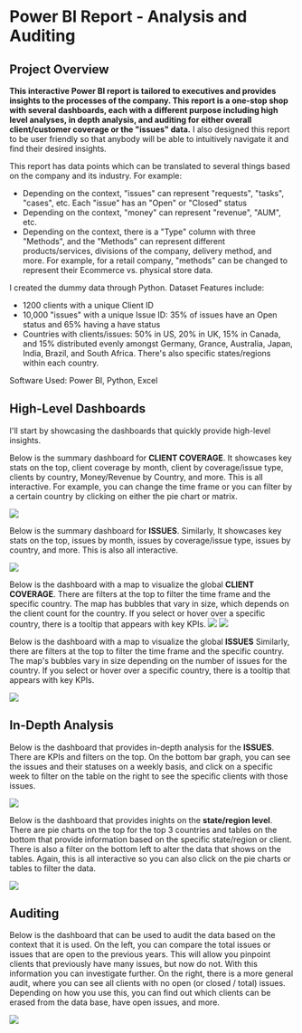 # Power BI Report - Analysis and Auditing 

## Project Overview
**This interactive Power BI report is tailored to executives and provides insights to the processes of the company. This report is a one-stop shop with several dashboards, each with a different purpose including high level analyses, in depth analysis, and auditing for either overall client/customer coverage or the "issues" data.** I also designed this report to be user friendly so that anybody will be able to intuitively navigate it and find their desired insights. 

This report has data points which can be translated to several things based on the company and its industry. For example:
- Depending on the context, "issues" can represent "requests", "tasks", "cases", etc. Each "issue" has an "Open" or "Closed" status
- Depending on the context, "money" can represent "revenue", "AUM", etc.
- Depending on the context, there is a "Type" column with three "Methods", and the "Methods" can represent different products/services, divisions of the company, delivery method, and more. For example, for a retail company, "methods" can be changed to represent their Ecommerce vs. physical store data. 

I created the dummy data through Python. Dataset Features include:
- 1200 clients with a unique Client ID
- 10,000 "issues" with a unique Issue ID: 35% of issues have an Open status and 65% having a have status
- Countries with clients/issues: 50% in US, 20% in UK, 15% in Canada, and 15% distributed evenly amongst Germany, Grance, Australia, Japan, India, Brazil, and South Africa. There's also specific states/regions within each country.



Software Used:
Power BI, Python, Excel

## High-Level Dashboards
I'll start by showcasing the dashboards that quickly provide high-level insights.

Below is the summary dashboard for **CLIENT COVERAGE**. It showcases key stats on the top, client coverage by month, client by coverage/issue type, clients by country, Money/Revenue by Country, and more. This is all interactive. For example, you can change the time frame or you can filter by a certain country by clicking on either the pie chart or matrix. 

![](images/BI_cust_summ.png)


Below is the summary dashboard for **ISSUES**. Similarly, It showcases key stats on the top, issues by month, issues by coverage/issue type, issues by country, and more. This is also all interactive.

![](images/BI_issue_summ.png)


Below is the dashboard with a map to visualize the global **CLIENT COVERAGE**. There are filters at the top to filter the time frame and the specific country. The map has bubbles that vary in size, which depends on the client count for the country. If you select or hover over a specific country, there is a tooltip that appears with key KPIs.
![](images/BI_issue_map.png)
![](images/BI_cust_map_tip.png)

Below is the dashboard with a map to visualize the global **ISSUES** Similarly, there are filters at the top to filter the time frame and the specific country. The map's bubbles vary in size depending on the number of issues for the country. If you select or hover over a specific country, there is a tooltip that appears with key KPIs.

![](images/BI_issue_map_tipp.png)




## In-Depth Analysis

Below is the dashboard that provides in-depth analysis for the **ISSUES**. There are KPIs and filters on the top. On the bottom bar graph, you can see the issues and their statuses on a weekly basis, and click on a specific week to filter on the table on the right to see the specific clients with those issues. 

![](images/BI_issue_analysis.png)


Below is the dashboard that provides inights on the **state/region level**. There are pie charts on the top for the top 3 countries and tables on the bottom that provide information based on the specific state/region or client. There is also a filter on the bottom left to alter the data that shows on the tables. Again, this is all interactive so you can also click on the pie charts or tables to filter the data.   

![](images/BI_state.png)


## Auditing

Below is the dashboard that can be used to audit the data based on the context that it is used. On the left, you can compare the total issues or issues that are open to the previous years. This will allow you pinpoint clients that previously have many issues, but now do not. With this information you can investigate further. On the right, there is a more general audit, where you can see all clients with no open (or closed / total) issues. Depending on how you use this, you can find out which clients can be erased from the data base, have open issues, and more. 


![](images/BI_issue_audit.png)



